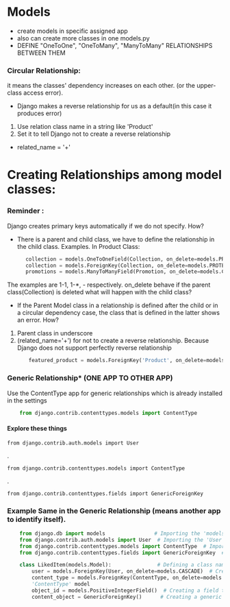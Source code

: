 # Models

+ create models in specific assigned app 
+ also can create more classes in one models.py 
+ DEFINE "OneToOne", "OneToMany", "ManyToMany" RELATIONSHIPS BETWEEN THEM

### Circular Relationship:
it means the classes' dependency increases on each other. (or the upper-class access error).
+ Django makes a reverse relationship for us as a default(in this case it produces error)
 1. Use relation class name in a string like 'Product'
 2. Set it to tell Django not to create a reverse relationship
 - related_name = '+'

# Creating Relationships among model classes:
### Reminder : 
Django creates primary keys automatically if we do not specify. 
How?
- There is a parent and child class, we have to define the relationship in the child class.
Examples. In Product Class:
```python
      collection = models.OneToOneField(Collection, on_delete=models.PROTECT)
      collection = models.ForeignKey(Collection, on_delete=models.PROTECT)
      promotions = models.ManyToManyField(Promotion, on_delete=models.CASCADE)
```
The examples are 1-1, 1-*, *-* respectively. on_delete behave if the parent class(Collection) is deleted what will happen with the child class?

- If the Parent Model class in a relationship is defined after the child or in a circular dependency case, the class that is defined in the latter shows an error.
How?
1. Parent class in underscore
2. (related_name='+') for not to create a reverse relationship. Because Django does not support perfectly reverse relationship
```python
       featured_product = models.ForeignKey('Product', on_delete=models.SET_NULL, null=True, related_name='+')
```

### Generic Relationship* (ONE APP TO OTHER APP)
Use the ContentType app for generic relationships which is already installed in the settings
```python
    from django.contrib.contenttypes.models import ContentType
```
 #### Explore these things
    from django.contrib.auth.models import User
.

    from django.contrib.contenttypes.models import ContentType
.

    from django.contrib.contenttypes.fields import GenericForeignKey

### Example Same in the Generic Relationship (means another app to identify itself).
```python
    from django.db import models                # Importing the 'models' module from Django's database framework
    from django.contrib.auth.models import User  # Importing the 'User' model from Django's authentication framework
    from django.contrib.contenttypes.models import ContentType  # Importing the 'ContentType' model for tracking models
    from django.contrib.contenttypes.fields import GenericForeignKey  # Importing the 'GenericForeignKey' field for generic relationships

    class LikedItem(models.Model):               # Defining a class named 'LikedItem' that inherits from 'models.Model'
        user = models.ForeignKey(User, on_delete=models.CASCADE)  # Creating a foreign key field 'user' linked to 'User' model
        content_type = models.ForeignKey(ContentType, on_delete=models.CASCADE)  # Creating a foreign key field 'content_type' linked to 
        'ContentType' model
        object_id = models.PositiveIntegerField()  # Creating a field to store positive integers 'object_id'
        content_object = GenericForeignKey()      # Creating a generic foreign key field 'content_object'
```
